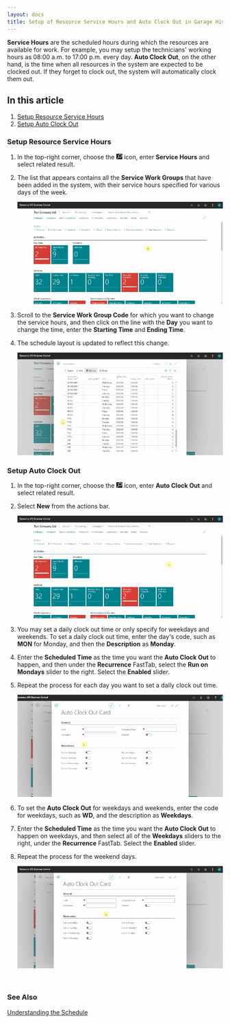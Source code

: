 ```yaml
---
layout: docs
title: Setup of Resource Service Hours and Auto Clock Out in Garage Hive
---
```


**Service Hours** are the scheduled hours during which the resources are available for work. For example, you may setup the technicians' working hours as 08:00 a.m. to 17:00 p.m. every day. **Auto Clock Out**, on the other hand, is the time when all resources in the system are expected to be clocked out. If they forget to clock out, the system will automatically clock them out.

## In this article
1. [Setup Resource Service Hours](#Setup-resource-service-hours)
2. [Setup Auto Clock Out](#Setup-auto-clock-out)

### Setup Resource Service Hours  
1. In the top-right corner, choose the ![](media/search_icon.png) icon, enter **Service Hours** and select related result.
2. The list that appears contains all the **Service Work Groups** that have been added in the system, with their service hours specified for various days of the week.

   ![](media/garagehive-service-hours1.gif)

3. Scroll to the **Service Work Group Code** for which you want to change the service hours, and then click on the line with the **Day** you want to change the time, enter the **Starting Time** and **Ending Time**.
4. The schedule layout is updated to reflect this change.

   ![](media/garagehive-service-hours2.gif)

### Setup Auto Clock Out
1. In the top-right corner, choose the ![](media/search_icon.png) icon, enter **Auto Clock Out** and select related result.
2. Select **New** from the actions bar.

   ![](media/garagehive-auto-clock-out1.gif)

3. You may set a daily clock out time or only specify for weekdays and weekends. To set a daily clock out time, enter the day's code, such as **MON** for Monday, and then the **Description** as **Monday**.
4. Enter the **Scheduled Time** as the time you want the **Auto Clock Out** to happen, and then under the **Recurrence** FastTab, select the **Run on Mondays** slider to the right. Select the **Enabled** slider.
5. Repeat the process for each day you want to set a daily clock out time.

   ![](media/garagehive-auto-clock-out2.gif)

6. To set the **Auto Clock Out** for weekdays and weekends, enter the code for weekdays, such as **WD**, and the description as **Weekdays**.
7. Enter the **Scheduled Time** as the time you want the **Auto Clock Out** to happen on weekdays, and then select all of the **Weekdays** sliders to the right, under the **Recurrence** FastTab. Select the **Enabled** slider.
8. Repeat the process for the weekend days.

   ![](media/garagehive-auto-clock-out3.gif)


<br>

### **See Also**
[Understanding the Schedule](garagehive-understanding-the-schedule.html)
